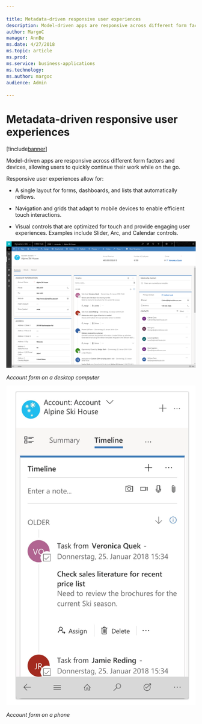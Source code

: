 ```yaml
---

title: Metadata-driven responsive user experiences
description: Model-driven apps are responsive across different form factors and devices, allowing users to quickly continue their work while on the go.
author: MargoC
manager: AnnBe
ms.date: 4/27/2018
ms.topic: article
ms.prod: 
ms.service: business-applications
ms.technology: 
ms.author: margoc
audience: Admin

---
```

#  Metadata-driven responsive user experiences




[!include[banner](../../../../includes/banner.md)]

Model-driven apps are responsive across different form factors and devices,
allowing users to quickly continue their work while on the go. 

Responsive user experiences allow for:

-   A single layout for forms, dashboards, and lists that automatically reflows.

-   Navigation and grids that adapt to mobile devices to enable efficient touch
    interactions.

-   Visual controls that are optimized for touch and provide engaging user
    experiences. Examples include Slider, Arc, and Calendar controls.

![](media/metadata-driven-responsive-user-experiences-1.png "")
<!-- App_Plat_ResponseAcct_G.PNG -->


*Account form on a desktop computer*

![A screenshot of an account form on a mobile device](media/metadata-driven-responsive-user-experiences-2.png "A screenshot of an account form on a mobile device")
<!-- Picture 4 -->


*Account form on a phone*
